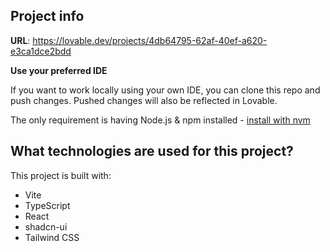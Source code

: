 

## Project info

**URL**: https://lovable.dev/projects/4db64795-62af-40ef-a620-e3ca1dce2bdd


**Use your preferred IDE**

If you want to work locally using your own IDE, you can clone this repo and push changes. Pushed changes will also be reflected in Lovable.

The only requirement is having Node.js & npm installed - [install with nvm](https://github.com/nvm-sh/nvm#installing-and-updating)

## What technologies are used for this project?

This project is built with:

- Vite
- TypeScript
- React
- shadcn-ui
- Tailwind CSS


